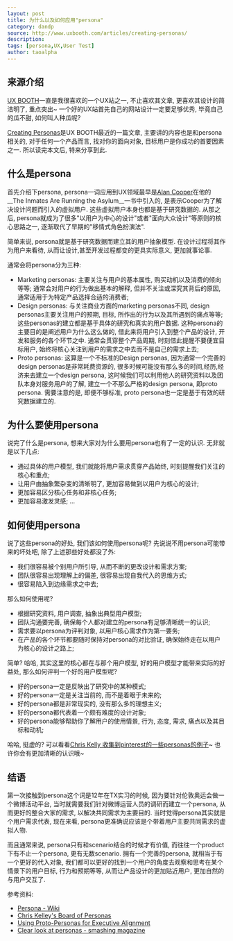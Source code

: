 ```yaml
---
layout: post
title: 为什么以及如何应用"persona"
category: dandp
source: http://www.uxbooth.com/articles/creating-personas/
description: 
tags: [persona,UX,User Test]
author: taoalpha
---
```


## 来源介绍

[UX BOOTH](http://www.uxbooth.com)一直是我很喜欢的一个UX站之一, 不止喜欢其文章, 更喜欢其设计的简洁明了, 重点突出~ 一个好的UX站首先自己的网站设计一定要足够优秀, 毕竟自己的瓜不甜, 如何叫人种瓜呢?

[Creating Personas](http://www.uxbooth.com/articles/creating-personas/)是UX BOOTH最近的一篇文章, 主要讲的内容也是和persona相关的, 对于任何一个产品而言, 找对你的面向对象, 目标用户是你成功的首要因素之一. 所以读完本文后, 特来分享到此.

## 什么是persona

首先介绍下persona, persona一词应用到UX领域最早是[Alan Cooper](http://en.wikipedia.org/wiki/Alan_Cooper)在他的__The Inmates Are Running the Asylum__一书中引入的, 是表示Cooper为了解决设计问题而引入的虚拟用户. 这些虚拟用户本身也都是基于研究数据的. 从那之后, persona就成为了很多"以用户为中心的设计"或者"面向大众设计"等原则的核心思路之一, 逐渐取代了早期的"移情式角色扮演法".

简单来说, persona就是基于研究数据而建立其的用户抽象模型. 在设计过程将其作为用户来看待, 从而让设计,甚至开发过程都变的更具实际意义, 更加就事论事.

通常会将persona分为三种:

- Marketing personas: 主要关注与用户的基本属性, 购买动机以及消费的倾向等等; 通常会对用户的行为做出基本的解释, 但并不关注或深究其背后的原因, 通常适用于为特定产品选择合适的消费者;
- Design personas: 与关注商业方面的marketing personas不同, design personas主要关注用户的预期, 目标, 所作出的行为以及其所遇到的痛点等等; 这些personas的建立都是基于具体的研究和真实的用户数据. 这种persona的主要目的是阐述用户为什么这么做的, 借此来将用户引入到整个产品的设计, 开发和服务的各个环节之中. 通常会贯穿整个产品周期, 时刻借此提醒不要便宜目标用户, 始终将核心关注到用户的需求之中去而不是自己的需求上去;
- Proto personas: 这算是一个不标准的Design personas, 因为通常一个完善的design personas是非常耗费资源的, 很多时候可能没有那么多的时间,经历,经济来去建立一个design persona, 这时候我们可以利用他人的研究资料以及团队本身对服务用户的了解, 建立一个不那么严格的design persona, 即proto persona. 需要注意的是, 即便不够标准, proto persona也一定是基于有效的研究数据建立的.

## 为什么要使用persona

说完了什么是persona, 想来大家对为什么要用persona也有了一定的认识. 无非就是以下几点:

- 通过具体的用户模型, 我们就能将用户需求贯穿产品始终, 时刻提醒我们关注的核心和重点;
- 让用户由抽象繁杂变的清晰明了, 更加容易做到以用户为核心的设计;
- 更加容易区分核心任务和非核心任务;
- 更加容易激发灵感;
...


## 如何使用persona

说了这些persona的好处, 我们该如何使用persona呢? 先说说不用persona可能带来的坏处吧, 除了上述那些好处都没了外:

- 我们很容易被个别用户所引导, 从而不断的更改设计和需求方案;
- 团队很容易出现理解上的偏差, 很容易出现自我代入的思维方式;
- 很容易陷入到边缘需求之中去;

那么如何使用呢?

- 根据研究资料, 用户调查, 抽象出典型用户模型;
- 团队沟通要完善, 确保每个人都对建立的persona有足够清晰统一的认识;
- 需求要以persona为评判对象, 以用户核心需求作为第一要务;
- 在产品的各个环节都要随时保持对persona的对比验证, 确保始终走在以用户为核心的设计之路上;

简单? 哈哈, 其实这里的核心都在与那个用户模型, 好的用户模型才能带来实际的好益处, 那么如何评判一个好的用户模型呢?

- 好的persona一定是反映出了研究中的某种模式;
- 好的persona一定是关注当前的, 而不是着眼于未来的;
- 好的persona都是非常现实的, 没有那么多的理想主义;
- 好的persona都代表着一个颇有难度的设计对象;
- 好的persona能够帮助你了解用户的使用情景, 行为, 态度, 需求, 痛点以及其目标和动机;

哈哈, 挺虚的? 可以看看[Chris Kelly 收集到pinterest的一些personas的例子](https://www.pinterest.com/chrismkelley/personas/)~ 也许你会有更加清晰的认识哦~

## 结语

第一次接触到persona这个词是12年在TX实习的时候, 因为要针对伦敦奥运会做一个微博活动平台, 当时就需要我们针对微博运营人员的调研而建立一个persona, 从而更好的整合大家的需求, 以解决共同需求为主要目的. 当时觉得persona其实就是个用户需求代表, 现在来看, persona更准确说应该是个带着用户主要共同需求的虚拟人物.

而且通常来说, persona只有和scenario结合的时候才有价值, 而往往一个product下有不止一个persona, 更有无数scenario. 拥有一个完善的persona, 就相当于有一个更好的代入对象, 我们都可以更好的找到一个用户的角度去观察和思考在某个情景下的用户目标, 行为和预期等等, 从而让产品设计的更加贴近用户, 更加自然的与用户交互了.

参考资料:

- [Persona - Wiki](http://en.wikipedia.org/wiki/Persona#In_user_experience_design)
- [Chris Kelley's Board of Personas](https://www.pinterest.com/chrismkelley/personas/)
- [Using Proto-Personas for Executive Alignment](https://uxmag.com/articles/using-proto-personas-for-executive-alignment)
- [Clear look at personas - smashing magazine](http://www.smashingmagazine.com/2014/08/06/a-closer-look-at-personas-part-1/)
